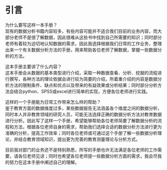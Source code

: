 # 引言

为什么要写这样一本手册？  
现有的数据分析书籍内容较多，有些内容可能并不适合我们目前的业务内容，而大部分老师不是很了解数据，因此很难从这些书中找到自己所需要的知识；同时部分老师有着较为迫切地认知数据的需求，因此我选择根据我们日常的工作业务，整理出来一个有关数据分析方法的手册，用来帮助各位老师了解数据，掌握一些数据分析的方法。

这本手册主要讲了什么内容？  
这本手册会从数据的基本类型进行介绍，采取一种数据查看、分析、挖掘的流程进行撰写，各种方法的理论依据会进行较为简要的介绍，所着重介绍的内容是数据分析方法的限制条件、缺点和优点以及带来的有益效果或分析结果；同时部分分析方法会结合python、SPSS或excel进行简单的实现，方便各位老师进行实践。

这样的一个手册能为日常工作带来怎么样的帮助？  
鉴于教育方面的数据维度过多，某些数据报告无法涵盖各个维度之间的数据分析，同时本人并非教育领域的研究人员，可能无法选择正确的数据分析方法对教育数据进行分析。因此写了这样一个手册，希望能够帮助各位老师简要了解数据分析的流程和方法，根据各位老师自身的需求，帮助我们选择合适的数据分析方法进行更为准确的分析，提高工作效率；同时各位老师或可通过这个手册了解一些数据分析理论，并结合教育领域知识，提出更为完善的教育测量理论与分析方式。

目前我对部门的业务还不是特别熟悉，所写的手册也许无法满足各位老师的工作需要，请各位老师见谅；同时也希望各位老师提一些数据分析方面的需求，我会尽我的努力在这本手册中阐述自己的理解。



